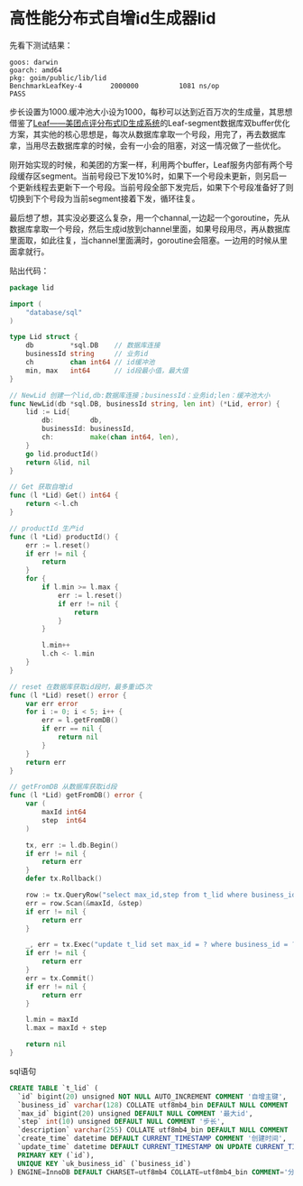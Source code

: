 # 高性能分布式自增id生成器lid
先看下测试结果：

```
goos: darwin
goarch: amd64
pkg: goim/public/lib/lid
BenchmarkLeafKey-4   	 2000000	      1081 ns/op
PASS
```

步长设置为1000.缓冲池大小设为1000，每秒可以达到近百万次的生成量，其思想借鉴了[Leaf——美团点评分布式ID生成系统](https://tech.meituan.com/MT_Leaf.html)的Leaf-segment数据库双buffer优化方案，其实他的核心思想是，每次从数据库拿取一个号段，用完了，再去数据库拿，当用尽去数据库拿的时候，会有一小会的阻塞，对这一情况做了一些优化。

刚开始实现的时候，和美团的方案一样，利用两个buffer，Leaf服务内部有两个号段缓存区segment。当前号段已下发10%时，如果下一个号段未更新，则另启一个更新线程去更新下一个号段。当前号段全部下发完后，如果下个号段准备好了则切换到下个号段为当前segment接着下发，循环往复。

最后想了想，其实没必要这么复杂，用一个channal,一边起一个goroutine，先从数据库拿取一个号段，然后生成id放到channel里面，如果号段用尽，再从数据库里面取，如此往复，当channel里面满时，goroutine会阻塞。一边用的时候从里面拿就行。

贴出代码：

```go
package lid

import (
	"database/sql"
)

type Lid struct {
	db         *sql.DB    // 数据库连接
	businessId string     // 业务id
	ch         chan int64 // id缓冲池
	min, max   int64      // id段最小值，最大值
}

// NewLid 创建一个lid,db:数据库连接；businessId：业务id;len：缓冲池大小
func NewLid(db *sql.DB, businessId string, len int) (*Lid, error) {
	lid := Lid{
		db:         db,
		businessId: businessId,
		ch:         make(chan int64, len),
	}
	go lid.productId()
	return &lid, nil
}

// Get 获取自增id
func (l *Lid) Get() int64 {
	return <-l.ch
}

// productId 生产id
func (l *Lid) productId() {
	err := l.reset()
	if err != nil {
		return
	}
	for {
		if l.min >= l.max {
			err := l.reset()
			if err != nil {
				return
			}
		}

		l.min++
		l.ch <- l.min
	}
}

// reset 在数据库获取id段时，最多重试5次
func (l *Lid) reset() error {
	var err error
	for i := 0; i < 5; i++ {
		err = l.getFromDB()
		if err == nil {
			return nil
		}
	}
	return err
}

// getFromDB 从数据库获取id段
func (l *Lid) getFromDB() error {
	var (
		maxId int64
		step  int64
	)

	tx, err := l.db.Begin()
	if err != nil {
		return err
	}
	defer tx.Rollback()

	row := tx.QueryRow("select max_id,step from t_lid where business_id = ? for update", l.businessId)
	err = row.Scan(&maxId, &step)
	if err != nil {
		return err
	}

	_, err = tx.Exec("update t_lid set max_id = ? where business_id = ?", maxId+step, l.businessId)
	if err != nil {
		return err
	}
	err = tx.Commit()
	if err != nil {
		return err
	}

	l.min = maxId
	l.max = maxId + step

	return nil
}

```
sql语句
```sql
CREATE TABLE `t_lid` (
  `id` bigint(20) unsigned NOT NULL AUTO_INCREMENT COMMENT '自增主键',
  `business_id` varchar(128) COLLATE utf8mb4_bin DEFAULT NULL COMMENT '业务id',
  `max_id` bigint(20) unsigned DEFAULT NULL COMMENT '最大id',
  `step` int(10) unsigned DEFAULT NULL COMMENT '步长',
  `description` varchar(255) COLLATE utf8mb4_bin DEFAULT NULL COMMENT '描述',
  `create_time` datetime DEFAULT CURRENT_TIMESTAMP COMMENT '创建时间',
  `update_time` datetime DEFAULT CURRENT_TIMESTAMP ON UPDATE CURRENT_TIMESTAMP COMMENT '更新时间',
  PRIMARY KEY (`id`),
  UNIQUE KEY `uk_business_id` (`business_id`)
) ENGINE=InnoDB DEFAULT CHARSET=utf8mb4 COLLATE=utf8mb4_bin COMMENT='分布式自增主键';
```



